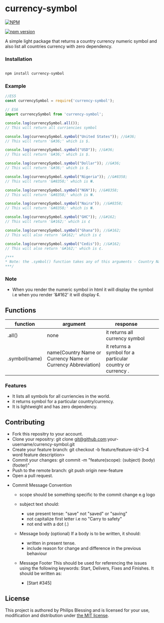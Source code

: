 # currency-symbol

[![NPM](https://nodei.co/npm/currency-symbol.png)](https://nodei.co/npm/currency-symbol/)

[![npm version](https://badge.fury.io/js/currency-symbol.svg)](https://www.npmjs.com/package/currency-symbol)


A simple light package that returns a country currency numeric symbol and also list all countries currency with zero dependency.

### Installation

``` bash

npm install currency-symbol

```

### Example

``` Javascript
//ES5
const currencySymbol = require('currency-symbol');

// ES6
import currencySymbol from 'currency-symbol';

console.log(currencySymbol.all());
// This will return all curriencies symbol

console.log(currencySymbol.symbol("United States")); //&#36;
// This will return '&#36;' which is $.

console.log(currencySymbol.symbol("USD")); //&#36;
// This will return '&#36;' which is $.

console.log(currencySymbol.symbol("Dollar")); //&#36;
// This will return '&#36;' which is $.

console.log(currencySymbol.symbol("Nigeria")); //&#8358;
// This will return '&#8358;' which is ₦.

console.log(currencySymbol.symbol("NGN")); //&#8358;
// This will return '&#8358;' which is ₦.

console.log(currencySymbol.symbol("Naira")); //&#8358;
// This will return '&#8358;' which is ₦.

console.log(currencySymbol.symbol("GHC")); //&#162;
// This will return '&#162;' which is ¢

console.log(currencySymbol.symbol("Ghana")); //&#162;
// This will also return '&#162;' which is ¢

console.log(currencySymbol.symbol("Cedis")); //&#162;
// This will also return '&#162;' which is ¢.

/***
* Note: the .symbol() function takes any of this arguments - Country Name, Currency Name and Currency Abbreviation and return the currency symbol.
***/

```

### Note

- When you render the numeric symbol in html it will display the symbol i.e when you render '&#162' it will display ¢.

## Functions

| function    | argument                                            | response                                            |   |   |
|-------------|-----------------------------------------------------|-----------------------------------------------------|---|---|
| .all()      | none                                                | it returns all currency symbol          |   |   |
| .symbol(name)   | name(Country Name or Currency Name or Currency Abbreviation)                                                | it returns a symbol for a particular country or currency .
### Features
- It lists all symbols for all curriencies in the world.
- it returns symbol for a particular country/currency.
- It is lightweight and has zero dependency.

## Contributing

* Fork this repositry to your account.
* Clone your repositry: git clone git@github.com:your-username/currency-symbol.git
* Create your feature branch: git checkout -b feature/feature-id/<3-4 word feature description>
* Commit your changes: git commit -m "feature(scope): (subject) <BLANK LINE> (body) <BLANK LINE> (footer)"
* Push to the remote branch: git push origin new-feature
* Open a pull request.

- Commit Message Convention
    - scope should be something specific to the commit change e.g logo
    - subject text should:
        - use present tense: "save" not "saved" or "saving"
        - not capitalize first letter i.e no "Carry to safety"
        - not end with a dot (.)
    - Message body (optional) If a body is to be written, it should:
      - written in present tense.
      - include reason for change and difference in the previous behaviour

    - Message Footer This should be used for referencing the issues using the following keywords: Start, Delivers, Fixes and Finishes. It should be written as:
      - [Start #345]
    
## License

This project is authored by Philips Blessing and is licensed 
for your use, modification and distribution under [the MIT license](https://en.wikipedia.org/wiki/MIT_License). 
